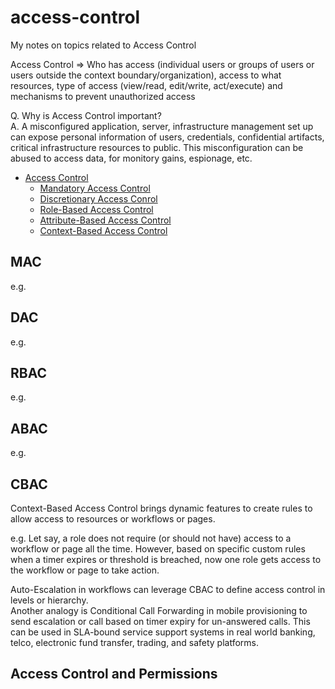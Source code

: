 # access-control
My notes on topics related to Access Control

Access Control => Who has access (individual users or groups of users or users outside the context boundary/organization), access to what resources, type of access (view/read, edit/write, act/execute) and mechanisms to prevent unauthorized access    

Q. Why is Access Control important?   
A. A misconfigured application, server, infrastructure management set up can expose personal information of users, credentials, confidential artifacts, critical infrastructure resources to public. This misconfiguration can be abused to access data, for monitory gains, espionage, etc.    


  * [Access Control](#access-control)
    * [Mandatory Access Control](#mac)  
    * [Discretionary Access Conrol](#dac)  
    * [Role-Based Access Control](#rbac)   
    * [Attribute-Based Access Control](#abac)
    * [Context-Based Access Control](#cbac)   
    

## MAC   

e.g. 


## DAC   

e.g. 


## RBAC    

e.g. 


## ABAC    

e.g. 


## CBAC    
<rks>
Context-Based Access Control brings dynamic features to create rules to allow access to resources or workflows or pages.    

e.g. Let say, a role does not require (or should not have) access to a workflow or page all the time. However, based on specific custom rules when a timer expires or threshold is breached, now one role gets access to the workflow or page to take action.    

Auto-Escalation in workflows can leverage CBAC to define access control in levels or hierarchy.    
Another analogy is Conditional Call Forwarding in mobile provisioning to send escalation or call based on timer expiry for un-answered calls. This can be used in SLA-bound service support systems in real world banking, telco, electronic fund transfer, trading, and safety platforms.     
</rks>

## Access Control and Permissions   

